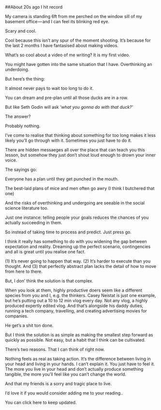 ##About 20s ago I hit record

My camera is standing 6ft from me perched on the window sill of my basement office — and I can feel its blinking red eye.

Scary and cool.

Cool because this isn’t any spur of the moment shooting. It’s because for the last 2 months I have fantasised about making videos. 

What’s so cool about a video of me writing? It is my first video.

You might have gotten into the same situation that I have. Overthinking an underdoing.

But here’s the thing:

It almost never pays to wait too long to do it.

You can dream and pre-plan until all those ducks are in a row. 

But like Seth Godin will ask _‘what you gonna do with that duck?’_

The answer? 

Probably nothing. 

I’ve come to realise that thinking about something for too long makes it less likely you’ll go through with it. Sometimes you just have to do it.

There are hidden messaeges all over the place that can teach you this lesson, but somehow they just don’t shout loud enough to drown your inner voice.

The sayings go:

Everyone has a plan until they get punched in the mouth.

The best-laid plans of mice and men often go awry (I think I butchered that one)

And the risks of overthinking and undergoing are seeable in the social science literature too. 

Just one instance: telling people your goals reduces the chances of you actually succeeding in them. 

So instead of taking time to process and predict. Just press go.

I think it really has something to do with you widening the gap between expectation and reality. Dreaming up the perfect scenario, contingencies and all is great until you realise one fact.

(1) It’s never going to happen that way. (2) It’s harder to execute than you thought. And (3) that perfectly abstract plan lacks the detail of how to move from here to there. 

But, I don’ think the solution is that complex. 

When you look at them, highly productive doers seem like a different species from you and I, e.g. the thinkers. Casey Neistat is just one example, but he’s putting out a 10 to 12 min vlog every day. Not any vlog, a highly produced expertly edited vlog. And that’s alongside his daddy duties, running a tech company, travelling, and creating advertising movies for companies. 

He get’s a shit ton done. 

But I think the solution is as simple as making the smallest step forward as quickly as possible. Not easy, but a habit that I think can be cultivated.

There’s two reasons. That I can think of right now. 

Nothing feels as real as taking action. It’s the difference between living in your head and living in your hands. I can’t explain it. You just have to feel it.
The more you live in your head and don’t actually produce something tangible, the more you’ll feel like you can’t change the world. 

And that my friends is a sorry and tragic place to live. 



I’d love it if you would consider adding me to your reading..

You can click here to keep updated.
